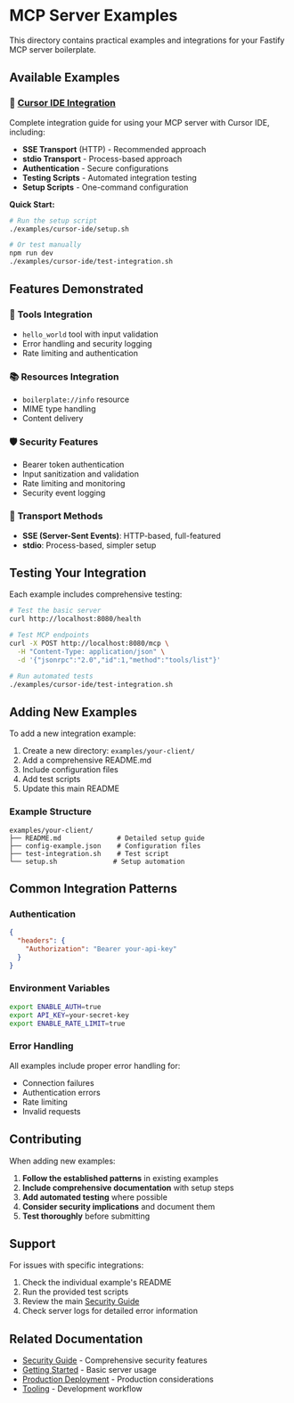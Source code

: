 # MCP Server Examples

This directory contains practical examples and integrations for your Fastify MCP server boilerplate.

## Available Examples

### 🎯 [Cursor IDE Integration](./cursor-ide/)

Complete integration guide for using your MCP server with Cursor IDE, including:

- **SSE Transport** (HTTP) - Recommended approach
- **stdio Transport** - Process-based approach  
- **Authentication** - Secure configurations
- **Testing Scripts** - Automated integration testing
- **Setup Scripts** - One-command configuration

**Quick Start:**
```bash
# Run the setup script
./examples/cursor-ide/setup.sh

# Or test manually
npm run dev
./examples/cursor-ide/test-integration.sh
```

## Features Demonstrated

### 🔧 **Tools Integration**
- `hello_world` tool with input validation
- Error handling and security logging
- Rate limiting and authentication

### 📚 **Resources Integration**  
- `boilerplate://info` resource
- MIME type handling
- Content delivery

### 🛡️ **Security Features**
- Bearer token authentication
- Input sanitization and validation
- Rate limiting and monitoring
- Security event logging

### 🚀 **Transport Methods**
- **SSE (Server-Sent Events)**: HTTP-based, full-featured
- **stdio**: Process-based, simpler setup

## Testing Your Integration

Each example includes comprehensive testing:

```bash
# Test the basic server
curl http://localhost:8080/health

# Test MCP endpoints
curl -X POST http://localhost:8080/mcp \
  -H "Content-Type: application/json" \
  -d '{"jsonrpc":"2.0","id":1,"method":"tools/list"}'

# Run automated tests
./examples/cursor-ide/test-integration.sh
```

## Adding New Examples

To add a new integration example:

1. Create a new directory: `examples/your-client/`
2. Add a comprehensive README.md
3. Include configuration files
4. Add test scripts
5. Update this main README

### Example Structure
```
examples/your-client/
├── README.md              # Detailed setup guide
├── config-example.json    # Configuration files
├── test-integration.sh    # Test script
└── setup.sh              # Setup automation
```

## Common Integration Patterns

### Authentication
```json
{
  "headers": {
    "Authorization": "Bearer your-api-key"
  }
}
```

### Environment Variables
```bash
export ENABLE_AUTH=true
export API_KEY=your-secret-key
export ENABLE_RATE_LIMIT=true
```

### Error Handling
All examples include proper error handling for:
- Connection failures
- Authentication errors
- Rate limiting
- Invalid requests

## Contributing

When adding new examples:

1. **Follow the established patterns** in existing examples
2. **Include comprehensive documentation** with setup steps
3. **Add automated testing** where possible
4. **Consider security implications** and document them
5. **Test thoroughly** before submitting

## Support

For issues with specific integrations:

1. Check the individual example's README
2. Run the provided test scripts
3. Review the main [Security Guide](../docs/security.md)
4. Check server logs for detailed error information

## Related Documentation

- [Security Guide](../docs/security.md) - Comprehensive security features
- [Getting Started](../docs/getting-started.md) - Basic server usage
- [Production Deployment](../docs/production.md) - Production considerations
- [Tooling](../docs/tooling.md) - Development workflow 
